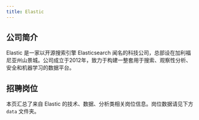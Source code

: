 ```yaml
---
title: Elastic
---
```


## 公司简介
Elastic 是一家以开源搜索引擎 Elasticsearch 闻名的科技公司，总部设在加利福尼亚州山景城。公司成立于2012年，致力于构建一整套用于搜索、观察性分析、安全和机器学习的数据平台。

## 招聘岗位
本页汇总了来自 Elastic 的技术、数据、分析类相关岗位信息。岗位数据请见下方 `data` 文件夹。